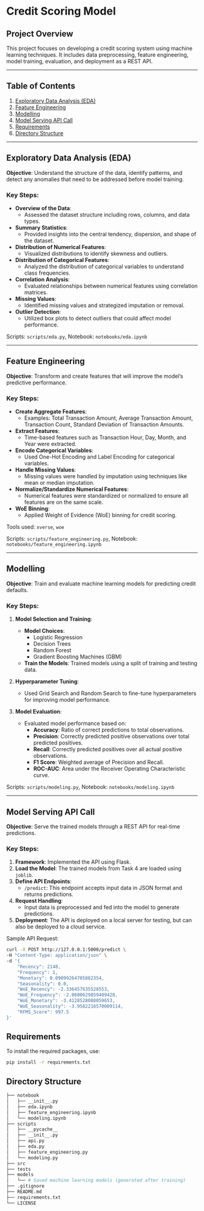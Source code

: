 
# Credit Scoring Model

## Project Overview
This project focuses on developing a credit scoring system using machine learning techniques. It includes data preprocessing, feature engineering, model training, evaluation, and deployment as a REST API.

---

## Table of Contents
1. [Exploratory Data Analysis (EDA)](#exploratory-data-analysis-eda)
2. [Feature Engineering](#feature-engineering)
3. [Modelling](#modelling)
4. [Model Serving API Call](#model-serving-api-call)
5. [Requirements](#requirements)
6. [Directory Structure](#directory-structure)

---

## Exploratory Data Analysis (EDA)
**Objective**: Understand the structure of the data, identify patterns, and detect any anomalies that need to be addressed before model training.

### Key Steps:
- **Overview of the Data**: 
  - Assessed the dataset structure including rows, columns, and data types.
- **Summary Statistics**: 
  - Provided insights into the central tendency, dispersion, and shape of the dataset.
- **Distribution of Numerical Features**: 
  - Visualized distributions to identify skewness and outliers.
- **Distribution of Categorical Features**: 
  - Analyzed the distribution of categorical variables to understand class frequencies.
- **Correlation Analysis**: 
  - Evaluated relationships between numerical features using correlation matrices.
- **Missing Values**: 
  - Identified missing values and strategized imputation or removal.
- **Outlier Detection**: 
  - Utilized box plots to detect outliers that could affect model performance.

Scripts: `scripts/eda.py`, Notebook: `notebooks/eda.ipynb`

---

## Feature Engineering
**Objective**: Transform and create features that will improve the model’s predictive performance.

### Key Steps:
- **Create Aggregate Features**:
  - Examples: Total Transaction Amount, Average Transaction Amount, Transaction Count, Standard Deviation of Transaction Amounts.
- **Extract Features**:
  - Time-based features such as Transaction Hour, Day, Month, and Year were extracted.
- **Encode Categorical Variables**:
  - Used One-Hot Encoding and Label Encoding for categorical variables.
- **Handle Missing Values**:
  - Missing values were handled by imputation using techniques like mean or median imputation.
- **Normalize/Standardize Numerical Features**:
  - Numerical features were standardized or normalized to ensure all features are on the same scale.
- **WoE Binning**:
  - Applied Weight of Evidence (WoE) binning for credit scoring.

Tools used: `xverse`, `woe`

Scripts: `scripts/feature_engineering.py`, Notebook: `notebooks/feature_engineering.ipynb`

---

## Modelling
**Objective**: Train and evaluate machine learning models for predicting credit defaults.

### Key Steps:
1. **Model Selection and Training**:
   - **Model Choices**:
     - Logistic Regression
     - Decision Trees
     - Random Forest
     - Gradient Boosting Machines (GBM)
   - **Train the Models**: Trained models using a split of training and testing data.
  
2. **Hyperparameter Tuning**:
   - Used Grid Search and Random Search to fine-tune hyperparameters for improving model performance.
  
3. **Model Evaluation**:
   - Evaluated model performance based on:
     - **Accuracy**: Ratio of correct predictions to total observations.
     - **Precision**: Correctly predicted positive observations over total predicted positives.
     - **Recall**: Correctly predicted positives over all actual positive observations.
     - **F1 Score**: Weighted average of Precision and Recall.
     - **ROC-AUC**: Area under the Receiver Operating Characteristic curve.

Scripts: `scripts/modeling.py`, Notebook: `notebooks/modeling.ipynb`

---

## Model Serving API Call
**Objective**: Serve the trained models through a REST API for real-time predictions.

### Key Steps:
1. **Framework**: Implemented the API using Flask.
2. **Load the Model**: The trained models from Task 4 are loaded using `joblib`.
3. **Define API Endpoints**:
   - `/predict`: This endpoint accepts input data in JSON format and returns predictions.
4. **Request Handling**:
   - Input data is preprocessed and fed into the model to generate predictions.
5. **Deployment**: The API is deployed on a local server for testing, but can also be deployed to a cloud service.

Sample API Request:
```bash
curl -X POST http://127.0.0.1:5000/predict \
-H "Content-Type: application/json" \
-d '{
    "Recency": 2148,
    "Frequency": 1,
    "Monetary": 0.09099264705882354,
    "Seasonality": 0.0,
    "WoE_Recency": -2.336457635528553,
    "WoE_Frequency": -2.8600629859409428,
    "WoE_Monetary": -3.4128528088059653,
    "WoE_Seasonality": -3.9582216570009114,
    "RFMS_Score": 997.5
}'
```

## Requirements
To install the required packages, use:
```bash
pip install -r requirements.txt
```

## Directory Structure
```bash
├── notebook
│   ├── __init__.py
│   ├── eda.ipynb
│   ├── feature_engineering.ipynb
│   └── modeling.ipynb
├── scripts
│   ├── __pycache__
│   ├── __init__.py
│   ├── api.py
│   ├── eda.py
│   ├── feature_engineering.py
│   └── modeling.py
├── src
├── tests
├── models
│   └── # Saved machine learning models (generated after training)
├── .gitignore
├── README.md
├── requirements.txt
└── LICENSE

```